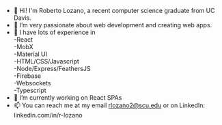 - 👋 Hi! I'm Roberto Lozano, a recent computer science graduate from UC Davis.
- 👀 I’m very passionate about web development and creating web apps.
- 💪 I have lots of experience in  
  -React  
  -MobX  
  -Material UI  
  -HTML/CSS/Javascript  
  -Node/Express/FeathersJS  
  -Firebase  
  -Websockets  
  -Typescript  
- 🌱 I’m currently working on React SPAs
- 📫 You can reach me at my email rlozano2@scu.edu or on LinkedIn: linkedin.com/in/r-lozano

